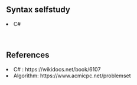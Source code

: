 <h2>Syntax selfstudy</h2>
<li>C#</li>

<br>
<br>

<h2>References</h2>
<li>C# : https://wikidocs.net/book/6107</li>
<li>Algorithm: https://www.acmicpc.net/problemset</li>
